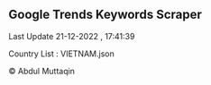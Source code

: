 

## Google Trends Keywords Scraper 
 
Last Update 21-12-2022 , 17:41:39

Country List :
VIETNAM.json



© Abdul Muttaqin 
